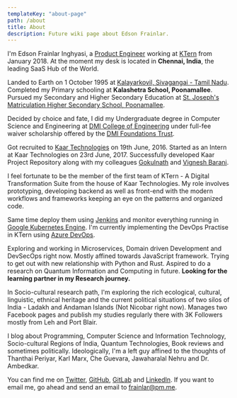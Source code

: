 ```yaml
---
templateKey: "about-page"
path: /about
title: About
description: Future wiki page about Edson Frainlar. 
---
```


I'm Edson Frainlar Inghyasi, a [Product Engineer](https://github.com/Frainlar) working at [KTern](https://ktern.com) from January 2018. At the moment my desk is located in **Chennai, India**, the leading SaaS Hub of the World. 

Landed to Earth on 1 October 1995 at [Kalayarkovil, Sivagangai - Tamil Nadu](https://en.wikipedia.org/wiki/Kalayar_Kovil). Completed my Primary schooling at **Kalashetra School, Poonamallee**. Pursued my Secondary and Higher Secondary Education at [St. Joseph's Matriculation Higher Secondary School, Poonamallee](http://sjmhsschool.ac.in/).

Decided by choice and fate, I did my Undergraduate degree in Computer Science and Engineering at [DMI College of Engineering](https://www.dmice.ac.in) under full-fee waiver scholarship offered by the [DMI Foundations Trust](http://www.dmiindia.org).

Got recruited to [Kaar Technologies](https://www.kaartech.com) on 19th June, 2016. Started as an Intern at Kaar Technologies on 23rd June, 2017. Successfully developed Kaar Project Repository along with my colleagues [Gokulnath](https://www.linkedin.com/in/gokulnath-suresh-a83baa100/) and [Vignesh Barani](https://www.linkedin.com/in/vignesh-barani-sivakumar-b6535782/). 

I feel fortunate to be the member of the first team of KTern - A Digital Transformation Suite from the house of Kaar Technologies. My role involves prototyping, developing backend as well as front-end with the modern workflows and frameworks keeping an eye on the patterns and organized code. 

Same time deploy them using [Jenkins](https://jenkins.io/) and monitor everything running in [Google Kubernetes Engine](https://cloud.google.com/kubernetes-engine). I'm currently implementing the DevOps Practise in KTern using [Azure DevOps](https://azure.microsoft.com/en-in/services/devops/).

Exploring and working in Microservices, Domain driven Development and DevSecOps right now. Mostly affined towards JavaScript framework. Trying to get out with new relationship with Python and Rust. Aspired to do a research on Quantum Information and Computing in future. **Looking for the learning partner in my Research journey.**

In Socio-cultural research path, I'm exploring the rich ecological, cultural, linguistic, ethnical heritage and the current political situations of two silos of India - Ladakh and Andaman Islands (Not Nicobar right now). Manages two Facebook pages and publish my studies regularly there with 3K Followers mostly from Leh and Port Blair. 

I blog about Programming, Computer Science and Information Technology, Socio-cultural Regions of India, Quantum Technologies, Book reviews and sometimes politically. Ideologically, I'm a left guy affined to the thoughts of Thanthai Periyar, Karl Marx, Che Guevara, Jawaharalal Nehru and Dr. Ambedkar.

You can find me on [Twitter](https://twitter.com/EdsonFrainlar), [GitHub](https://github.com/Frainlar), [GitLab](https://gitlab.com/Frainlar) and [LinkedIn](https://www.linkedin.com/in/edson-frainlar/). If you want to email me, go ahead and send an email to [frainlar@pm.me](mailto:frainlar@pm.me).

